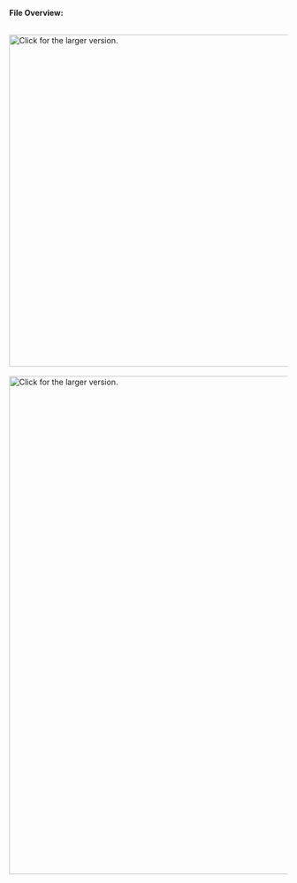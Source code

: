 <b>File Overview:</b><br><br>
<!-- <img src="http://i65.tinypic.com/2pt1l69.jpg" border="0" alt="General File Description"></a><br> -->
<!-- <img src="http://i67.tinypic.com/21d3pdv.jpg" border="0" alt="File Overview"></a> -->
<a href="https://drive.google.com/uc?export=view&id=17QdCAie9_gpRf-Wjn7w-TChBuc_vt9lu">
    <img src="https://drive.google.com/uc?export=view&id=17QdCAie9_gpRf-Wjn7w-TChBuc_vt9lu"
    width="600" height="auto"
    title="Click for the larger version." />
<br><br>
<a href="https://drive.google.com/uc?export=view&id=1ytvq_lihIFrNypXjCWN_kuZ_L3y1-miA">
    <img src="https://drive.google.com/uc?export=view&id=1ytvq_lihIFrNypXjCWN_kuZ_L3y1-miA"
    width="900" height="auto"
    title="Click for the larger version." />
</a>

